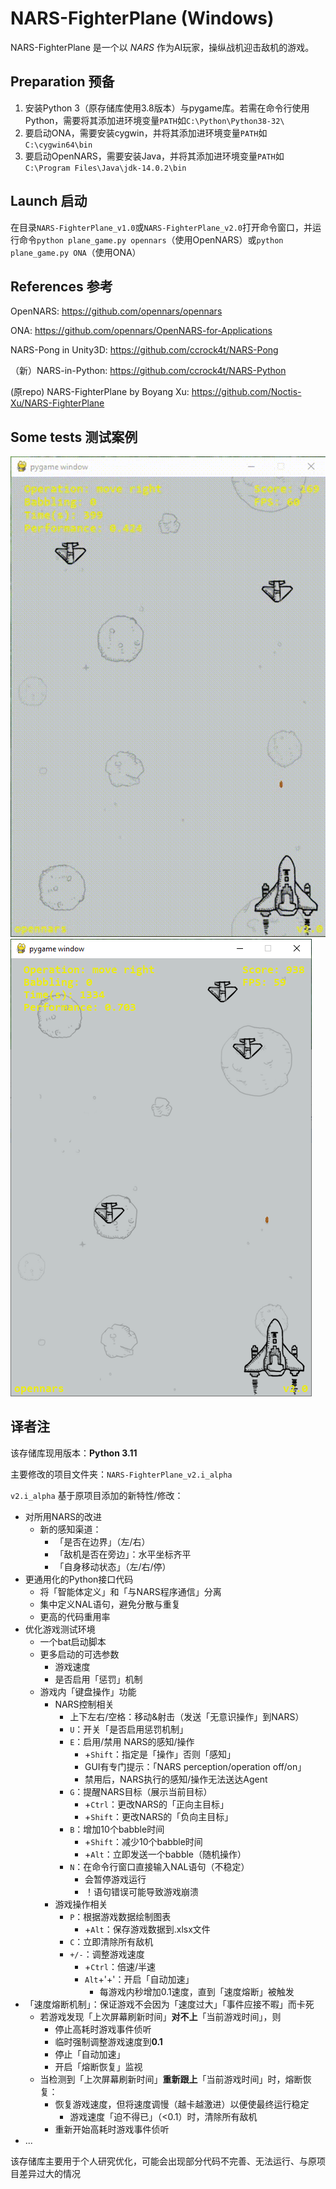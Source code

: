 # NARS-FighterPlane (Windows)

NARS-FighterPlane 是一个以 *NARS* 作为AI玩家，操纵战机迎击敌机的游戏。

## Preparation 预备

1. 安装Python 3（原存储库使用3.8版本）与pygame库。若需在命令行使用Python，需要将其添加进环境变量`PATH`如`C:\Python\Python38-32\`
2. 要启动ONA，需要安装cygwin，并将其添加进环境变量`PATH`如`C:\cygwin64\bin`
3. 要启动OpenNARS，需要安装Java，并将其添加进环境变量`PATH`如`C:\Program Files\Java\jdk-14.0.2\bin`

## Launch 启动

在目录`NARS-FighterPlane_v1.0`或`NARS-FighterPlane_v2.0`打开命令窗口，并运行命令`python plane_game.py opennars`（使用OpenNARS）或`python plane_game.py ONA`（使用ONA）

## References 参考

OpenNARS: <https://github.com/opennars/opennars>

ONA: <https://github.com/opennars/OpenNARS-for-Applications>

NARS-Pong in Unity3D: <https://github.com/ccrock4t/NARS-Pong>

（新）NARS-in-Python: <https://github.com/ccrock4t/NARS-Python>

(原repo) NARS-FighterPlane by Boyang Xu: <https://github.com/Noctis-Xu/NARS-FighterPlane>

## Some tests 测试案例

![NARS-Fighter v2 gif](https://github.com/Noctis-Xu/images/blob/main/NARS-FighterPlane_v2.0.gif)
![NARS-Fighter v2 png](https://github.com/Noctis-Xu/images/blob/main/NARS-FighterPlane_v2.0.png)

## 译者注

该存储库现用版本：**Python 3.11**

主要修改的项目文件夹：`NARS-FighterPlane_v2.i_alpha`

`v2.i_alpha` 基于原项目添加的新特性/修改：

- 对所用NARS的改进
  - 新的感知渠道：
    - 「是否在边界」（左/右）
    - 「敌机是否在旁边」：水平坐标齐平
    - 「自身移动状态」（左/右/停）
- 更通用化的Python接口代码
  - 将「智能体定义」和「与NARS程序通信」分离
  - 集中定义NAL语句，避免分散与重复
  - 更高的代码重用率
- 优化游戏测试环境
  - 一个bat启动脚本
  - 更多启动的可选参数
    - 游戏速度
    - 是否启用「惩罚」机制
  - 游戏内「键盘操作」功能
    - NARS控制相关
      - 上下左右/空格：移动&射击（发送「无意识操作」到NARS）
      - `U`：开关「是否启用惩罚机制」
      - `E`：启用/禁用 NARS的感知/操作
        - +`Shift`：指定是「操作」否则「感知」
        - GUI有专门提示：「NARS perception/operation off/on」
        - 禁用后，NARS执行的感知/操作无法送达Agent
      - `G`：提醒NARS目标（展示当前目标）
        - +`Ctrl`：更改NARS的「正向主目标」
        - +`Shift`：更改NARS的「负向主目标」
      - `B`：增加10个babble时间
        - +`Shift`：减少10个babble时间
        - +`Alt`：立即发送一个babble（随机操作）
      - `N`：在命令行窗口直接输入NAL语句（不稳定）
        - 会暂停游戏运行
        - ！语句错误可能导致游戏崩溃
    - 游戏操作相关
      - `P`：根据游戏数据绘制图表
        - +`Alt`：保存游戏数据到.xlsx文件
      - `C`：立即清除所有敌机
      - `+/-`：调整游戏速度
        - +`Ctrl`：倍速/半速
        - `Alt`+'+'：开启「自动加速」
          - 每游戏内秒增加0.1速度，直到「速度熔断」被触发
- 「速度熔断机制」：保证游戏不会因为「速度过大」「事件应接不暇」而卡死
  - 若游戏发现「上次屏幕刷新时间」**对不上**「当前游戏时间」，则
    - 停止高耗时游戏事件侦听
    - 临时强制调整游戏速度到**0.1**
    - 停止「自动加速」
    - 开启「熔断恢复」监视
  - 当检测到「上次屏幕刷新时间」**重新跟上**「当前游戏时间」时，熔断恢复：
    - 恢复游戏速度，但将速度调慢（越卡越激进）以便使最终运行稳定
      - 游戏速度「迫不得已」（<0.1）时，清除所有敌机
    - 重新开始高耗时游戏事件侦听
- ...

该存储库主要用于个人研究优化，可能会出现部分代码不完善、无法运行、与原项目差异过大的情况
